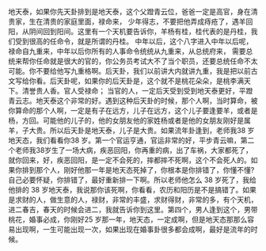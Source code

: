 地天泰，如果你先天卦排到是地天泰，这个父蹬青云位，爸爸一定是高官，身在清贵家，生在清贵的家庭里面，禄命来， 少年得志，不要把他弄成痔疮了，遇羊回阳，从阴间回到阳间。这里有一个天机要告诉你，羊杨有桂，桂代表的是丹桂，我们受到很高的任命令，就是所谓的丹桂。 中年以后，这个八字进入中年以后呢，禄命自九重来，中年以后你所有的人事命令统统从九重来，从总统府来， 需要总统来帮你任命就是很大的官的，你公务员考试大不了当个职员，还要总统任命不太可能。你不要给他写九重格啊。后天卦，我们以前讲大内就讲九重，我是把以前古文写给你看。后天卦呢，如果你的后天卦是，这个就不是桃花朵朵，是桃李满天下。清誉贵人香。官人受禄命； 当官的人，一定后天受到受到地天泰更好，平蹬青云志。地天泰这个非常的好。遇到这种后天卦的时候，那个人啊，当时算命，被你算命的那个人啊，一定是有子在远方，儿子在远方，这个儿子要逢要羊，或者是杨，方回。可能他的儿子的，他的女朋友他的家姓杨或者是他的女朋友刚好是属羊，子大贵。所以后天卦是地天泰，儿子是大贵。如果流年卦逢到，老师我38 岁地天态，我们看看你38 岁。第一个官运亨通，官运非常的好，平步青云嘛，第二个老师我38岁生了一场大病，疾恶回阳，你再重的病，出了车祸，大家都死了，就你回来，好，疾恶回阳，是一定不会死的，摔都摔不死啊，这个不会死人的。如果你排到那个人，刚好他那一年是地天态死掉了，你根本是你排错了，你懂不懂? 自己必要怀疑，你排错了，最好重新排一下啊。所以老师他怎么 38 岁死了，我给他排的 38 岁地天泰，我说那你该死啊，你看看，农历和阳历是不是搞错了。如果是求财的人，做生意的人，禄财，非常的丰盛，求财得财，非常的多，有个天机，进二春吉，春天的时候会进二，我就告诉你到这里。第四个，男人逢到这个，男带桃花，婚事必成，你刚好25 岁那一年，地天态，一定成啊，但是地天态那那么容易出现啊，一生可能出现一次，如果出现在婚事卦很多都会成啊，最好是流年的时候。
